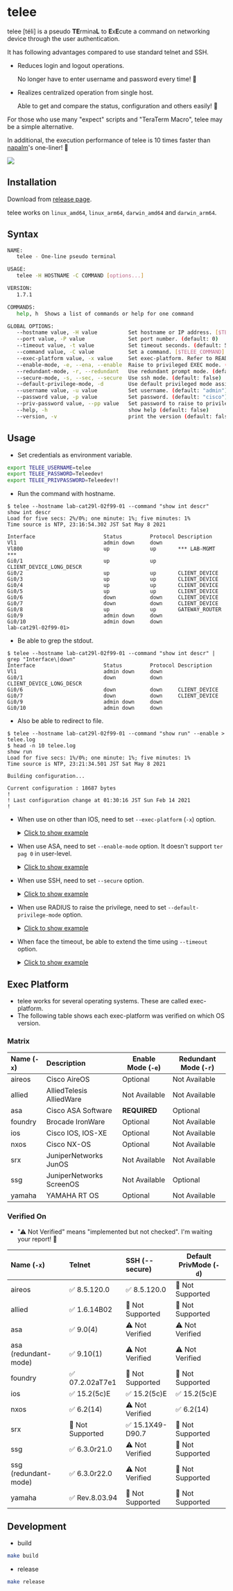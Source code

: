 # telee

telee [téli] is a pseudo **TE**rmina**L** to **E**x**E**cute a command on networking device through the user authentication.

It has following advantages compared to use standard telnet and SSH.

- Reduces login and logout operations.

  No longer have to enter username and password every time! 🎉

- Realizes centralized operation from single host.

  Able to get and compare the status, configuration and others easily! 🎉

For those who use many "expect" scripts and "TeraTerm Macro", telee may be a simple alternative.

In additional, the execution performance of telee is 10 times faster than [napalm](https://github.com/napalm-automation/napalm)'s one-liner! 🚀

![](https://github.com/umatare5/telee/blob/images/promo.gif)

## Installation

Download from [release page](https://github.com/umatare5/telee/releases).

telee works on `linux_amd64`, `linux_arm64`, `darwin_amd64` and `darwin_arm64`.

## Syntax

```bash
NAME:
   telee - One-line pseudo terminal

USAGE:
   telee -H HOSTNAME -C COMMAND [options...]

VERSION:
   1.7.1

COMMANDS:
   help, h  Shows a list of commands or help for one command

GLOBAL OPTIONS:
   --hostname value, -H value          Set hostname or IP address. [$TELEE_HOSTNAME]
   --port value, -P value              Set port number. (default: 0)
   --timeout value, -t value           Set timeout seconds. (default: 5)
   --command value, -C value           Set a command. [$TELEE_COMMAND]
   --exec-platform value, -x value     Set exec-platform. Refer to README.md what to be set. (default: "ios")
   --enable-mode, -e, --ena, --enable  Raise to privileged EXEC mode. (default: false)
   --redundant-mode, -r, --redundant   Use redundant prompt mode. (default: false)
   --secure-mode, -s, --sec, --secure  Use ssh mode. (default: false)
   --default-privilege-mode, -d        Use default privileged mode assinged by RADIUS attribute. (default: false)
   --username value, -u value          Set username. (default: "admin") [$TELEE_USERNAME]
   --password value, -p value          Set password. (default: "cisco") [$TELEE_PASSWORD]
   --priv-password value, --pp value   Set password to raise to privileged EXEC mode. (default: "enable") [$TELEE_PRIVPASSWORD]
   --help, -h                          show help (default: false)
   --version, -v                       print the version (default: false)
```

## Usage

- Set credentials as environment variable.

```bash
export TELEE_USERNAME=telee
export TELEE_PASSWORD=Teleedev!
export TELEE_PRIVPASSWORD=Teleedev!!
```

- Run the command with hostname.

```console
$ telee --hostname lab-cat29l-02f99-01 --command "show int descr"
show int descr
Load for five secs: 2%/0%; one minute: 1%; five minutes: 1%
Time source is NTP, 23:16:54.302 JST Sat May 8 2021

Interface                      Status         Protocol Description
Vl1                            admin down     down
Vl800                          up             up       *** LAB-MGMT ***
Gi0/1                          up             up       CLIENT_DEVICE_LONG_DESCR
Gi0/2                          up             up       CLIENT_DEVICE
Gi0/3                          up             up       CLIENT_DEVICE
Gi0/4                          up             up       CLIENT_DEVICE
Gi0/5                          up             up       CLIENT_DEVICE
Gi0/6                          down           down     CLIENT_DEVICE
Gi0/7                          down           down     CLIENT_DEVICE
Gi0/8                          up             up       GATEWAY_ROUTER
Gi0/9                          admin down     down
Gi0/10                         admin down     down
lab-cat29l-02f99-01>
```

- Be able to grep the stdout.

```console
$ telee --hostname lab-cat29l-02f99-01 --command "show int descr" | grep "Interface\|down"
Interface                      Status         Protocol Description
Vl1                            admin down     down
Gi0/1                          down           down     CLIENT_DEVICE_LONG_DESCR
Gi0/6                          down           down     CLIENT_DEVICE
Gi0/7                          down           down     CLIENT_DEVICE
Gi0/9                          admin down     down
Gi0/10                         admin down     down
```

- Also be able to redirect to file.

```console
$ telee --hostname lab-cat29l-02f99-01 --command "show run" --enable > telee.log
$ head -n 10 telee.log
show run
Load for five secs: 1%/0%; one minute: 1%; five minutes: 1%
Time source is NTP, 23:21:34.501 JST Sat May 8 2021

Building configuration...

Current configuration : 18687 bytes
!
! Last configuration change at 01:30:16 JST Sun Feb 14 2021
!
```

- When use on other than IOS, need to set `--exec-platform` (`-x`) option.

  <details><summary><u>Click to show example</u></summary><p>

  ```console
  $ telee -H 192.168.0.250 -C "show sysinfo" -x aireos
  show sysinfo

  Manufacturer's Name.............................. Cisco Systems Inc.
  Product Name..................................... Cisco Controller
  Product Version.................................. 8.5.120.0
  Bootloader Version............................... 1.0.20
  Field Recovery Image Version..................... 7.6.101.1
  Firmware Version................................. PIC 19.0

  OUI File Last Update Time........................ Sun Sep 07 10:44:07 IST 2014

  Build Type....................................... DATA + WPS

  System Name...................................... lab-wlc-01f01-01a
  System Location..................................
  System Contact...................................
  System ObjectID.................................. 1.3.6.1.4.1.9.1.1279
  IP Address....................................... 192.168.0.250
  <snip>
  ```

  </p></details>

- When use ASA, need to set `--enable-mode` option. It doesn't support `ter pag 0` in user-level.

  <details><summary><u>Click to show example</u></summary><p>

  ```console
  $ telee -H lab-asa5505-02f01-01 -C "show version" -x asa --enable-mode --pp Pswd1234#
  show version

  Cisco Adaptive Security Appliance Software Version 9.0(4)
  Device Manager Version 7.1(5)100

  Compiled on Wed 04-Dec-13 08:33 by builders
  System image file is "disk0:/asa904-k8.bin"
  Config file at boot was "startup-config"

  lab-asa5505-02f01-01 up 70 days 2 hours

  Hardware:   ASA5505, 512 MB RAM, CPU Geode 500 MHz,
  Internal ATA Compact Flash, 128MB
  BIOS Flash M50FW016 @ 0xfff00000, 2048KB

  Encryption hardware device : Cisco ASA-5505 on-board accelerator (revision 0x0)
                               Boot microcode        : CN1000-MC-BOOT-2.00
                               SSL/IKE microcode     : CNLite-MC-SSLm-PLUS-2.03
  <snip>
  ```

  </p></details>

- When use SSH, need to set `--secure` option.

  <details><summary><u>Click to show example</u></summary><p>

  ```console
  $ telee -H lab-cat29l-02f99-01 -C "show run" --enable --secure
  show run
  Load for five secs: 8%/0%; one minute: 2%; five minutes: 1%
  Time source is NTP, 02:25:22.496 JST Fri May 14 2021

  Building configuration...

  Current configuration : 18716 bytes
  !
  ! Last configuration change at 01:46:41 JST Fri May 14 2021 by raciadev
  !
  version 15.2
  no service pad
  service tcp-keepalives-in
  service timestamps debug datetime msec localtime show-timezone
  service timestamps log datetime msec localtime show-timezone
  service password-encryption
  !
  hostname lab-cat29l-02f99-01
  <snip>
  ```

  </p></details>

- When use RADIUS to raise the privilege, need to set `--default-privilege-mode` option.

  <details><summary><u>Click to show example</u></summary><p>

  ```console
  $ telee -H lab-nx70-02f01-01 -C "show version" -x nxos --default-privilege-mode
  show version
  Cisco Nexus Operating System (NX-OS) Software
  TAC support: http://www.cisco.com/tac
  Documents: http://www.cisco.com/en/US/products/ps9372/tsd_products_support_series_home.html
  Copyright (c) 2002-2015, Cisco Systems, Inc. All rights reserved.
  The copyrights to certain works contained in this software are
  owned by other third parties and used and distributed under
  license. Certain components of this software are licensed under
  the GNU General Public License (GPL) version 2.0 or the GNU
  Lesser General Public License (LGPL) Version 2.1. A copy of each
  such license is available at
  http://www.opensource.org/licenses/gpl-2.0.php and
  http://www.opensource.org/licenses/lgpl-2.1.php

  Software
  BIOS:      version N/A
  kickstart: version 6.2(14)
  system:    version 6.2(14)
  BIOS compile time:
  kickstart image file is: bootflash:///n7000-s1-kickstart.6.2.14.bin
  <snip>
  ```

  </p></details>

- When face the timeout, be able to extend the time using `--timeout` option.

  <details><summary><u>Click to show example</u></summary><p>

  ```console
  $ telee -H lab-fs909-02f01-01 -C "show system" -x allied -u manager --timeout 10
  show system
  Switch System Status                     Date 2021-05-09 Time 01:04:54
  Board     Bay      Board Name
  ----------------------------------------------------------------------
  Base      -        FS909M
  ----------------------------------------------------------------------
  Memory -  DRAM : 32768 kB  FLASH : 8192 kB   MAC : 00-1A-EB-93-1C-95
  ----------------------------------------------------------------------
  SysDescription  : CentreCOM FS909M Ver 1.6.14 B02
  SysContact      :
  SysLocation     : LAB
  SysName         : lab-fs909-02f01-01
  SysUpTime       : 1267989237(146days, 18:11:32)
  Release Version : 1.6.14
  Release built   : B02 (Nov 23 2010 at 14:29:56)
  Flash PROM      : Good
  RAM             : Good
  SW chip         : Good
  <snip>
  ```

  </p></details>

## Exec Platform

- telee works for several operating systems. These are called exec-platform.
- The following table shows each exec-platform was verified on which OS version.

### Matrix

| Name (`-x`) | Description              | Enable Mode (`-e`) | Redundant Mode (`-r`) |
| :---------- | :----------------------- | ------------------ | --------------------- |
| aireos      | Cisco AireOS             | Optional           | Not Available         |
| allied      | AlliedTelesis AlliedWare | Not Available      | Not Available         |
| asa         | Cisco ASA Software       | **REQUIRED**       | Optional              |
| foundry     | Brocade IronWare         | Optional           | Not Available         |
| ios         | Cisco IOS, IOS-XE        | Optional           | Not Available         |
| nxos        | Cisco NX-OS              | Optional           | Not Available         |
| srx         | JuniperNetworks JunOS    | Not Available      | Not Available         |
| ssg         | JuniperNetworks ScreenOS | Not Available      | Optional              |
| yamaha      | YAMAHA RT OS             | Optional           | Not Available         |

### Verified On

- "⚠ Not Verified" means "implemented but not checked". I'm waiting your report! 💓

| Name (`-x`)          | Telnet           | SSH (--secure)   | Default PrivMode (`-d`) |
| :------------------- | :--------------- | :--------------- | ----------------------- |
| aireos               | ✅ 8.5.120.0     | ✅ 8.5.120.0     | 🚫 Not Supported        |
| allied               | ✅ 1.6.14B02     | 🚫 Not Supported | 🚫 Not Supported        |
| asa                  | ✅ 9.0(4)        | ⚠ Not Verified   | ⚠ Not Verified          |
| asa (redundant-mode) | ✅ 9.10(1)       | ⚠ Not Verified   | ⚠ Not Verified          |
| foundry              | ✅ 07.2.02aT7e1  | 🚫 Not Supported | 🚫 Not Supported        |
| ios                  | ✅ 15.2(5c)E     | ✅ 15.2(5c)E     | ✅ 15.2(5c)E            |
| nxos                 | ✅ 6.2(14)       | ⚠ Not Verified   | ✅ 6.2(14)              |
| srx                  | 🚫 Not Supported | ✅ 15.1X49-D90.7 | 🚫 Not Supported        |
| ssg                  | ✅ 6.3.0r21.0    | ⚠ Not Verified   | 🚫 Not Supported        |
| ssg (redundant-mode) | ✅ 6.3.0r22.0    | ⚠ Not Verified   | 🚫 Not Supported        |
| yamaha               | ✅ Rev.8.03.94   | 🚫 Not Supported | 🚫 Not Supported        |

## Development

- build

```bash
make build
```

- release

```bash
make release
```
